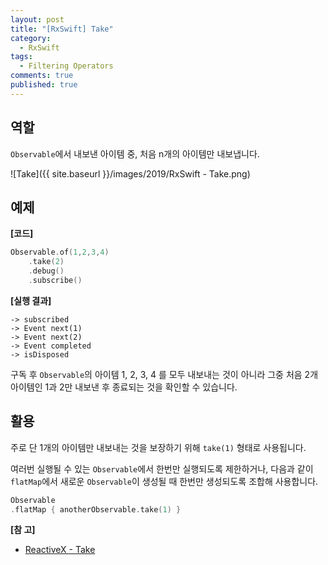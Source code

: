 ```yaml
---
layout: post
title: "[RxSwift] Take"
category: 
  - RxSwift
tags: 
  - Filtering Operators
comments: true
published: true
---
```


## 역할
`Observable`에서 내보낸 아이템 중, 처음 n개의 아이템만 내보냅니다.

![Take]({{ site.baseurl }}/images/2019/RxSwift - Take.png)

## 예제

**[코드]**

```swift
Observable.of(1,2,3,4)
	.take(2)
	.debug()
	.subscribe()
```

**[실행 결과]**

```
-> subscribed
-> Event next(1)
-> Event next(2)
-> Event completed
-> isDisposed
```

구독 후 `Observable`의 아이템 1, 2, 3, 4 를 모두 내보내는 것이 아니라 그중 처음 2개 아이템인 1과 2만 내보낸 후 종료되는 것을 확인할 수 있습니다.

## 활용
주로 단 1개의 아이템만 내보내는 것을 보장하기 위해 `take(1)` 형태로 사용됩니다.

여러번 실행될 수 있는 `Observable`에서 한번만 실행되도록 제한하거나, 다음과 같이 `flatMap`에서 새로운 `Observable`이 생성될 때 한번만 생성되도록 조합해 사용합니다.

```swift
Observable
.flatMap { anotherObservable.take(1) }
```

**[참 고]**

- [ReactiveX - Take](http://reactivex.io/documentation/operators/take.html)